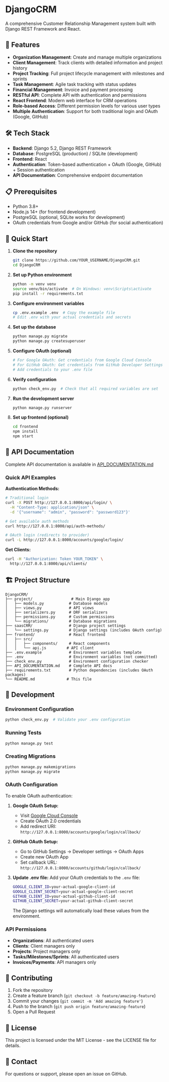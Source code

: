 # DjangoCRM

A comprehensive Customer Relationship Management system built with Django REST Framework and React.

## 🚀 Features

- **Organization Management**: Create and manage multiple organizations
- **Client Management**: Track clients with detailed information and project history
- **Project Tracking**: Full project lifecycle management with milestones and sprints
- **Task Management**: Agile task tracking with status updates
- **Financial Management**: Invoice and payment processing
- **RESTful API**: Complete API with authentication and permissions
- **React Frontend**: Modern web interface for CRM operations
- **Role-based Access**: Different permission levels for various user types
- **Multiple Authentication**: Support for both traditional login and OAuth (Google, GitHub)

## 🛠️ Tech Stack

- **Backend**: Django 5.2, Django REST Framework
- **Database**: PostgreSQL (production) / SQLite (development)
- **Frontend**: React
- **Authentication**: Token-based authentication + OAuth (Google, GitHub) + Session authentication
- **API Documentation**: Comprehensive endpoint documentation

## 📋 Prerequisites

- Python 3.8+
- Node.js 14+ (for frontend development)
- PostgreSQL (optional, SQLite works for development)
- OAuth credentials from Google and/or GitHub (for social authentication)

## 🚀 Quick Start

1. **Clone the repository**
   ```bash
   git clone https://github.com/YOUR_USERNAME/DjangoCRM.git
   cd DjangoCRM
   ```

2. **Set up Python environment**
    ```bash
    python -m venv venv
    source venv/bin/activate  # On Windows: venv\Scripts\activate
    pip install -r requirements.txt
    ```

3. **Configure environment variables**
    ```bash
    cp .env.example .env  # Copy the example file
    # Edit .env with your actual credentials and secrets
    ```

3. **Set up the database**
   ```bash
   python manage.py migrate
   python manage.py createsuperuser
   ```

4. **Configure OAuth (optional)**
   ```bash
   # For Google OAuth: Get credentials from Google Cloud Console
   # For GitHub OAuth: Get credentials from GitHub Developer Settings
   # Add credentials to your .env file
   ```

5. **Verify configuration**
   ```bash
   python check_env.py  # Check that all required variables are set
   ```

5. **Run the development server**
   ```bash
   python manage.py runserver
   ```

6. **Set up frontend (optional)**
   ```bash
   cd frontend
   npm install
   npm start
   ```

## 📖 API Documentation

Complete API documentation is available in [API_DOCUMENTATION.md](API_DOCUMENTATION.md)

### Quick API Examples

**Authentication Methods:**
```bash
# Traditional login
curl -X POST http://127.0.0.1:8000/api/login/ \
  -H "Content-Type: application/json" \
  -d '{"username": "admin", "password": "password123"}'

# Get available auth methods
curl http://127.0.0.1:8000/api/auth-methods/

# OAuth login (redirects to provider)
curl -L http://127.0.0.1:8000/accounts/google/login/
```

**Get Clients:**
```bash
curl -H "Authorization: Token YOUR_TOKEN" \
  http://127.0.0.1:8000/api/clients/
```

## 🏗️ Project Structure

```
DjangoCRM/
├── project/                 # Main Django app
│   ├── models.py           # Database models
│   ├── views.py            # API views
│   ├── serializers.py      # DRF serializers
│   ├── permissions.py      # Custom permissions
│   └── migrations/         # Database migrations
├── saasCRM/                # Django project settings
│   └── settings.py         # Django settings (includes OAuth config)
├── frontend/               # React frontend
│   ├── src/
│   │   ├── components/     # React components
│   │   └── api.js         # API client
├── .env.example            # Environment variables template
├── .env                    # Environment variables (not committed)
├── check_env.py            # Environment configuration checker
├── API_DOCUMENTATION.md    # Complete API docs
├── requirements.txt        # Python dependencies (includes OAuth packages)
└── README.md              # This file
```

## 🔧 Development

### Environment Configuration
```bash
python check_env.py  # Validate your .env configuration
```

### Running Tests
```bash
python manage.py test
```

### Creating Migrations
```bash
python manage.py makemigrations
python manage.py migrate
```

### OAuth Configuration

To enable OAuth authentication:

1. **Google OAuth Setup:**
   - Visit [Google Cloud Console](https://console.cloud.google.com/)
   - Create OAuth 2.0 credentials
   - Add redirect URI: `http://127.0.0.1:8000/accounts/google/login/callback/`

2. **GitHub OAuth Setup:**
   - Go to GitHub Settings → Developer settings → OAuth Apps
   - Create new OAuth App
   - Set callback URL: `http://127.0.0.1:8000/accounts/github/login/callback/`

3. **Update .env file:**
   Add your OAuth credentials to the `.env` file:
   ```bash
   GOOGLE_CLIENT_ID=your-actual-google-client-id
   GOOGLE_CLIENT_SECRET=your-actual-google-client-secret
   GITHUB_CLIENT_ID=your-actual-github-client-id
   GITHUB_CLIENT_SECRET=your-actual-github-client-secret
   ```

   The Django settings will automatically load these values from the environment.

### API Permissions

- **Organizations**: All authenticated users
- **Clients**: Client managers only
- **Projects**: Project managers only
- **Tasks/Milestones/Sprints**: All authenticated users
- **Invoices/Payments**: API managers only

## 🤝 Contributing

1. Fork the repository
2. Create a feature branch (`git checkout -b feature/amazing-feature`)
3. Commit your changes (`git commit -m 'Add amazing feature'`)
4. Push to the branch (`git push origin feature/amazing-feature`)
5. Open a Pull Request

## 📝 License

This project is licensed under the MIT License - see the LICENSE file for details.

## 📧 Contact

For questions or support, please open an issue on GitHub.